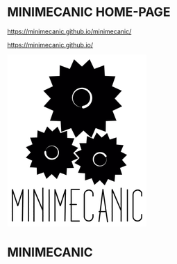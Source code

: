 

# MINIMECANIC HOME-PAGE
https://minimecanic.github.io/minimecanic/ 

https://minimecanic.github.io/

![logo MINIMECANIC](https://github.com/minimecanic/minimecanic.github.io/blob/master/MINIMECANIC-111417-0336-3109.png)


# MINIMECANIC


